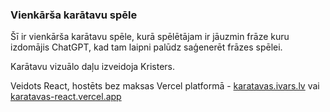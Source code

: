 ### Vienkārša karātavu spēle

Šī ir vienkārša karātavu spēle, kurā spēlētājam ir jāuzmin frāze kuru izdomājis ChatGPT, kad tam laipni
palūdz saģenerēt frāzes spēlei.

Karātavu vizuālo daļu izveidoja Kristers.
 
Veidots React, hostēts bez maksas Vercel platformā - [karatavas.ivars.lv](https://karatavas.ivars.lv)  vai [karatavas-react.vercel.app](https://karatavas-react.vercel.app)